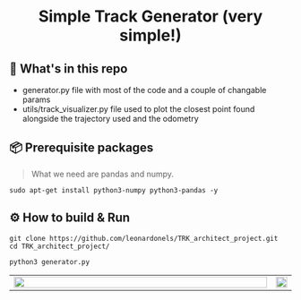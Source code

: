 <div align="center">
    <h1>Simple Track Generator (very simple!)</h1>
</div>

## :open_file_folder: What's in this repo

* generator.py file with most of the code and a couple of changable params
* utils/track_visualizer.py file used to plot the closest point found alongside the trajectory used and the odometry

## :package: Prerequisite packages
> What we need are pandas and numpy.

```commandline
sudo apt-get install python3-numpy python3-pandas -y
```
## :gear: How to build & Run
```commandline
git clone https://github.com/leonardonels/TRK_architect_project.git
cd TRK_architect_project/
```
```commandline
python3 generator.py
```
<table><tr>
    <td valign="top" width="100%">
        <div align="center"><img src="https://github.com/user-attachments/assets/c0499dab-7447-4f5a-ae90-86051b035f99" align="center" style="width: 100%" /></div>
    </td><td valign="top" width="50%">
        <div align="center"><img src="https://github.com/user-attachments/assets/5debf66b-b29f-4cea-b7f0-20020843c380" align="center" style="width: 100%" /></div>
    </td>
</tr></table> 

<!--
![generated_line_2](https://github.com/user-attachments/assets/c0499dab-7447-4f5a-ae90-86051b035f99)
![generated_line_3](https://github.com/user-attachments/assets/5debf66b-b29f-4cea-b7f0-20020843c380)
-->
